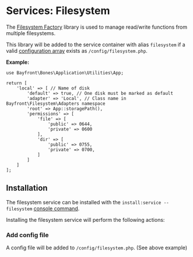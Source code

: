 # Services: Filesystem

The [Filesystem Factory](https://github.com/bayfrontmedia/filesystem-factory) library is used
to manage read/write functions from multiple filesystems.

This library will be added to the service container with alias `filesystem` if a valid 
[configuration array](https://github.com/bayfrontmedia/filesystem-factory#configuration-array) exists as `/config/filesystem.php`.

**Example:**

```
use Bayfront\Bones\Application\Utilities\App;

return [
    'local' => [ // Name of disk
        'default' => true, // One disk must be marked as default
        'adapter' => 'Local', // Class name in Bayfront\Filesystem\Adapters namespace
        'root' => App::storagePath(),
        'permissions' => [
            'file' => [
                'public' => 0644,
                'private' => 0600
            ],
            'dir' => [
                'public' => 0755,
                'private' => 0700,
            ]
        ]
    ]
];
``` 

## Installation

The filesystem service can be installed with the `install:service --filesystem` [console command](../usage/console.md).

Installing the filesystem service will perform the following actions:

### Add config file

A config file will be added to `/config/filesystem.php`. (See above example)